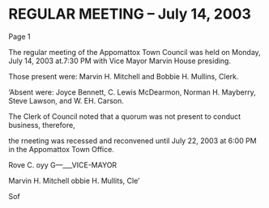 # REGULAR MEETING – July 14, 2003

Page 1


The regular meeting of the Appomattox Town Council was held on Monday, July 14,
2003 at.7:30 PM with Vice Mayor Marvin House presiding.

Those present were: Marvin H. Mitchell and Bobbie H. Mullins, Clerk.

‘Absent were: Joyce Bennett, C. Lewis McDearmon, Norman H. Mayberry,
Steve Lawson, and W. EH. Carson.

The Clerk of Council noted that a quorum was not present to conduct business, therefore,

the rneeting was recessed and reconvened until July 22, 2003 at 6:00 PM in the
Appomattox Town Office.

Rove C. oyy G—___VICE-MAYOR

Marvin H. Mitchell
obbie H. Mullits, Cle’

Sof